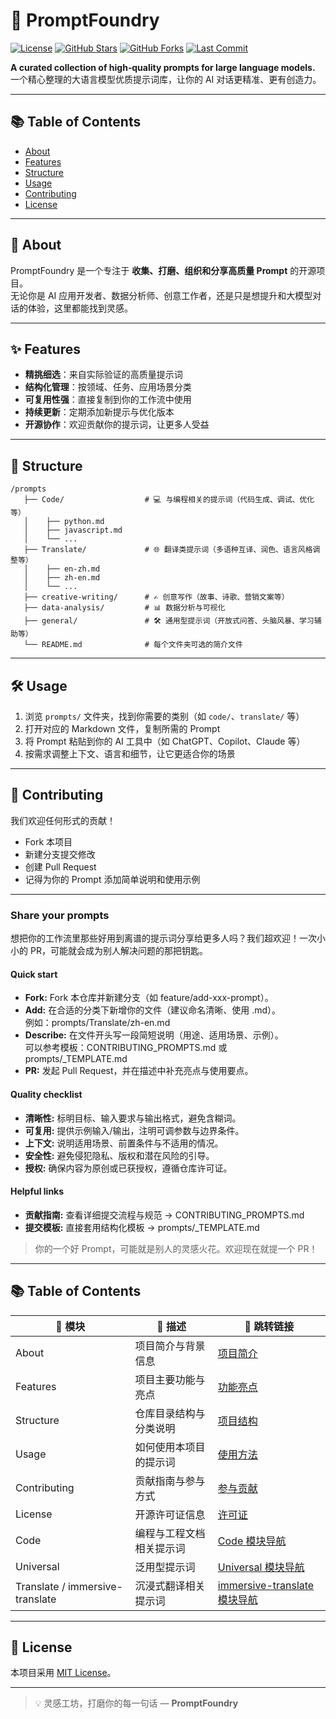 # 🚀 PromptFoundry

[![License](https://img.shields.io/github/license/OnlineMo/PromptFoundry)](LICENSE)
[![GitHub Stars](https://img.shields.io/github/stars/OnlineMo/PromptFoundry?style=flat&color=yellow)](https://github.com/OnlineMo/PromptFoundry/stargazers)
[![GitHub Forks](https://img.shields.io/github/forks/OnlineMo/PromptFoundry?style=flat&color=blue)](https://github.com/OnlineMo/PromptFoundry/network/members)
[![Last Commit](https://img.shields.io/github/last-commit/OnlineMo/PromptFoundry?color=brightgreen)](https://github.com/OnlineMo/PromptFoundry/commits)

**A curated collection of high‑quality prompts for large language models.**  
一个精心整理的大语言模型优质提示词库，让你的 AI 对话更精准、更有创造力。

---

## 📚 Table of Contents
- [About](#-about)
- [Features](#-features)
- [Structure](#-structure)
- [Usage](#-usage)
- [Contributing](#-contributing)
- [License](#-license)

---

## 📖 About
PromptFoundry 是一个专注于 **收集、打磨、组织和分享高质量 Prompt** 的开源项目。  
无论你是 AI 应用开发者、数据分析师、创意工作者，还是只是想提升和大模型对话的体验，这里都能找到灵感。

---

## ✨ Features
- **精挑细选**：来自实际验证的高质量提示词  
- **结构化管理**：按领域、任务、应用场景分类  
- **可复用性强**：直接复制到你的工作流中使用  
- **持续更新**：定期添加新提示与优化版本  
- **开源协作**：欢迎贡献你的提示词，让更多人受益  

---

## 📂 Structure

```plaintext
/prompts
   ├── Code/                  # 💻 与编程相关的提示词（代码生成、调试、优化等）
   │    ├── python.md
   │    ├── javascript.md
   │    └── ...
   ├── Translate/             # 🌐 翻译类提示词（多语种互译、润色、语言风格调整等）
   │    ├── en-zh.md
   │    ├── zh-en.md
   │    └── ...
   ├── creative-writing/      # ✍️ 创意写作（故事、诗歌、营销文案等）
   ├── data-analysis/         # 📊 数据分析与可视化
   ├── general/               # 🛠 通用型提示词（开放式问答、头脑风暴、学习辅助等）
   └── README.md              # 每个文件夹可选的简介文件
```
---

## 🛠 Usage

1. 浏览 `prompts/` 文件夹，找到你需要的类别（如 `code/`、`translate/` 等）  
2. 打开对应的 Markdown 文件，复制所需的 Prompt  
3. 将 Prompt 粘贴到你的 AI 工具中（如 ChatGPT、Copilot、Claude 等）  
4. 按需求调整上下文、语言和细节，让它更适合你的场景  

---

## 🤝 Contributing
我们欢迎任何形式的贡献！  
- Fork 本项目  
- 新建分支提交修改  
- 创建 Pull Request  
- 记得为你的 Prompt 添加简单说明和使用示例

---

### Share your prompts

想把你的工作流里那些好用到离谱的提示词分享给更多人吗？我们超欢迎！一次小小的 PR，可能就会成为别人解决问题的那把钥匙。

#### Quick start

- **Fork:** Fork 本仓库并新建分支（如 feature/add-xxx-prompt）。
- **Add:** 在合适的分类下新增你的文件（建议命名清晰、使用 .md）。  
  例如：prompts/Translate/zh-en.md
- **Describe:** 在文件开头写一段简短说明（用途、适用场景、示例）。  
  可以参考模板：CONTRIBUTING_PROMPTS.md 或 prompts/_TEMPLATE.md
- **PR:** 发起 Pull Request，并在描述中补充亮点与使用要点。

#### Quality checklist

- **清晰性:** 标明目标、输入要求与输出格式，避免含糊词。  
- **可复用:** 提供示例输入/输出，注明可调参数与边界条件。  
- **上下文:** 说明适用场景、前置条件与不适用的情况。  
- **安全性:** 避免侵犯隐私、版权和潜在风险的引导。  
- **授权:** 确保内容为原创或已获授权，遵循仓库许可证。

#### Helpful links

- **贡献指南:** 查看详细提交流程与规范 → CONTRIBUTING_PROMPTS.md  
- **提交模板:** 直接套用结构化模板 → prompts/_TEMPLATE.md

> 你的一个好 Prompt，可能就是别人的灵感火花。欢迎现在就提一个 PR！

---

## 📚 Table of Contents

| 📌 模块 | 📄 描述 | 🔗 跳转链接 |
|--------|--------|-------------|
| About | 项目简介与背景信息 | [项目简介](#-about) |
| Features | 项目主要功能与亮点 | [功能亮点](#-features) |
| Structure | 仓库目录结构与分类说明 | [项目结构](#-structure) |
| Usage | 如何使用本项目的提示词 | [使用方法](#-usage) |
| Contributing | 贡献指南与参与方式 | [参与贡献](#-contributing) |
| License | 开源许可证信息 | [许可证](#-license) |
| Code | 编程与工程文档相关提示词 | [Code 模块导航](Code/README.md) |
| Universal | 泛用型提示词 | [Universal 模块导航](Universal/README.md) |
| Translate / immersive-translate | 沉浸式翻译相关提示词 | [immersive-translate 模块导航](Translate/immersive-translate/README.md) |

---

## 📜 License
本项目采用 [MIT License](LICENSE)。

---

> 💡 灵感工坊，打磨你的每一句话 — **PromptFoundry**
